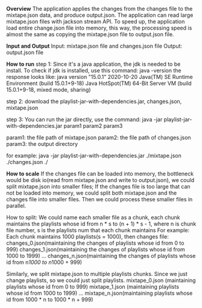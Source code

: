 **Overview**
The application applies the changes from the changes file to the mixtape.json data, and produce output.json.
The application can read large mixtape.json files with jackson stream API.
To speed up, the application load entire change.json file into memory, this way, 
the processing speed is almost the same as copying the mixtape.json file to output.json file.

**Input and Output**
Input: mixtape.json file and changes.json file
Output: output.json file

**How to run**
step 1:
Since it's a java application, the jdk is needed to be install. 
To check if jdk is installed, use this command: java -version
the response looks like:
java version "15.0.1" 2020-10-20
Java(TM) SE Runtime Environment (build 15.0.1+9-18)
Java HotSpot(TM) 64-Bit Server VM (build 15.0.1+9-18, mixed mode, sharing)

step 2:
download the playlist-jar-with-dependencies.jar, changes.json, mixtape.json

step 3:
You can run the jar directly, use the command:
java -jar playlist-jar-with-dependencies.jar param1 param2 param3

param1: the file path of mixtape.json 
param2: the file path of changes.json 
param3: the output directory

for example:
java -jar playlist-jar-with-dependencies.jar ./mixtape.json ./changes.json ./

**How to scale**
If the changes file can be loaded into memory, the bottleneck would be disk io(read from mixtape.json
and write to output.json), we could split mixtape.json into smaller files;
If the changes file is too large that can not be loaded into memory, we could split both mixtape.json and 
the changes file into smaller files.
Then we could process these smaller files in parallel.

How to split:
We could name each smaller file as a chunk,
each chunk maintains the playlists whose id from n * s to (n + 1) * s - 1, where n is chunk file number, 
s is the playlists num that each chunk maintains
For example:
Each chunk maintains 1000 playlists(s = 1000), then
changes file: 
changes_0.json(maintaining the changes of playlists whose id from 0 to 999)
changes_1.json(maintaining the changes of playlists whose id from 1000 to 1999) 
...
changes_n.json(maintaining the changes of playlists whose id from n*1000 to n*1000 + 999) 

Similarly, we split mixtape.json to multiple playlists chunks. Since we just change playlists, 
so we could just split playlists.
mixtape_0.json (maintaining playlists whose id from 0 to 999)
mixtape_1.json (maintaining playlists whose id from 1000 to 1999)
...
mixtape_n.json(maintaining  playlists whose id from 1000 * n to 1000 * n + 999) 
